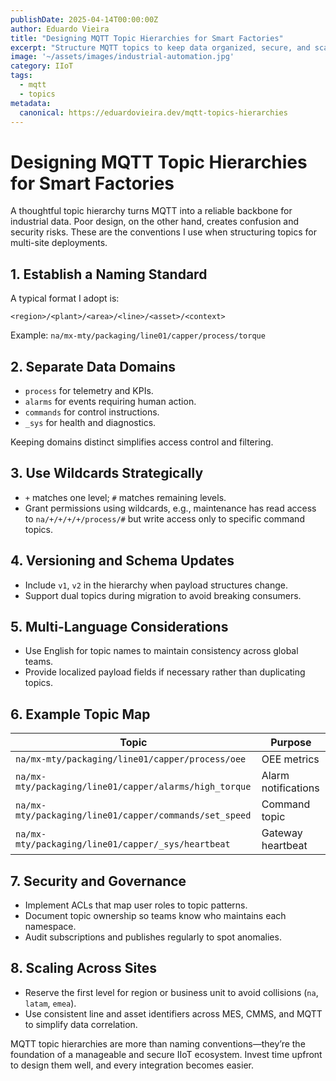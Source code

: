 ```yaml
---
publishDate: 2025-04-14T00:00:00Z
author: Eduardo Vieira
title: "Designing MQTT Topic Hierarchies for Smart Factories"
excerpt: "Structure MQTT topics to keep data organized, secure, and scalable across multiple plants, lines, and applications."
image: '~/assets/images/industrial-automation.jpg'
category: IIoT
tags:
  - mqtt
  - topics
metadata:
  canonical: https://eduardovieira.dev/mqtt-topics-hierarchies
---
```


# Designing MQTT Topic Hierarchies for Smart Factories

A thoughtful topic hierarchy turns MQTT into a reliable backbone for industrial data. Poor design, on the other hand, creates confusion and security risks. These are the conventions I use when structuring topics for multi-site deployments.

## 1. Establish a Naming Standard

A typical format I adopt is:

```
<region>/<plant>/<area>/<line>/<asset>/<context>
```

Example: `na/mx-mty/packaging/line01/capper/process/torque`

## 2. Separate Data Domains

- `process` for telemetry and KPIs.
- `alarms` for events requiring human action.
- `commands` for control instructions.
- `_sys` for health and diagnostics.

Keeping domains distinct simplifies access control and filtering.

## 3. Use Wildcards Strategically

- `+` matches one level; `#` matches remaining levels.
- Grant permissions using wildcards, e.g., maintenance has read access to `na/+/+/+/+/process/#` but write access only to specific command topics.

## 4. Versioning and Schema Updates

- Include `v1`, `v2` in the hierarchy when payload structures change.
- Support dual topics during migration to avoid breaking consumers.

## 5. Multi-Language Considerations

- Use English for topic names to maintain consistency across global teams.
- Provide localized payload fields if necessary rather than duplicating topics.

## 6. Example Topic Map

| Topic | Purpose |
| --- | --- |
| `na/mx-mty/packaging/line01/capper/process/oee` | OEE metrics |
| `na/mx-mty/packaging/line01/capper/alarms/high_torque` | Alarm notifications |
| `na/mx-mty/packaging/line01/capper/commands/set_speed` | Command topic |
| `na/mx-mty/packaging/line01/capper/_sys/heartbeat` | Gateway heartbeat |

## 7. Security and Governance

- Implement ACLs that map user roles to topic patterns.
- Document topic ownership so teams know who maintains each namespace.
- Audit subscriptions and publishes regularly to spot anomalies.

## 8. Scaling Across Sites

- Reserve the first level for region or business unit to avoid collisions (`na`, `latam`, `emea`).
- Use consistent line and asset identifiers across MES, CMMS, and MQTT to simplify data correlation.

MQTT topic hierarchies are more than naming conventions—they’re the foundation of a manageable and secure IIoT ecosystem. Invest time upfront to design them well, and every integration becomes easier.

